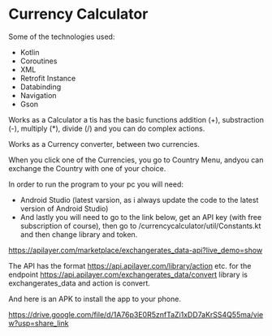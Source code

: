 <b><h1>Currency Calculator</h1></b>

Some of the technologies used:

<ul>
  <li>Kotlin</li>
  <li>Coroutines</li>
  <li>XML</li>
  <li>Retrofit Instance</li>
  <li>Databinding</li>
  <li>Navigation</li>
  <li>Gson</li>
</ul> 
  
Works as a Calculator a tis has the basic functions addition (+), substraction (-), multiply (*), divide (/) and you can do complex actions.

Works as a Currency converter, between two currencies.

When you click one of the Currencies, you go to Country Menu, andyou can exchange the Country with one of your choice.

In order to run the program to your pc you will need:
<ul>
<li>Android Studio (latest varsion, as i always update the code to the latest version of Android Studio)</li>

<li>And lastly you will need to go to the link below, get an API key (with free subscription of course), then go to 
/currencycalculator/util/Constants.kt and then change library and token.</li>
</ul> 

https://apilayer.com/marketplace/exchangerates_data-api?live_demo=show

The API has the format https://api.apilayer.com/library/action etc. for the endpoint https://api.apilayer.com/exchangerates_data/convert library is exchangerates_data and action is convert.



And here is an APK to install the app to your phone.

https://drive.google.com/file/d/1A76p3E0R5znfTaZi1xDD7aKrSS4Q55ma/view?usp=share_link

